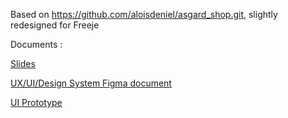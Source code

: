 Based on https://github.com/aloisdeniel/asgard_shop.git, slightly redesigned for Freeje

Documents :

[Slides](https://www.figma.com/proto/TBq8pQIi94evB7TeXDDzRt/FlutterViking---Design-Systems?page-id=123%3A363&node-id=123%3A364&viewport=241%2C48%2C0.07&scaling=contain&starting-point-node-id=123%3A364)

[UX/UI/Design System Figma document](https://www.figma.com/file/TBq8pQIi94evB7TeXDDzRt/FlutterViking---Design-Systems?node-id=15%3A408)

[UI Prototype](https://www.figma.com/proto/TBq8pQIi94evB7TeXDDzRt/FlutterViking---Design-Systems?page-id=4%3A249&node-id=4%3A250&viewport=241%2C48%2C2.7&scaling=min-zoom&starting-point-node-id=4%3A250)